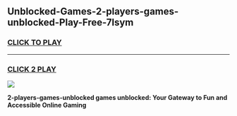 
## Unblocked-Games-2-players-games-unblocked-Play-Free-7lsym
<h3>
<a href="https://premium76.site?title=2-players-games-unblocked&ref=10A">CLICK TO PLAY</a></h3>
<hr>

<h3>
<a href="https://premium76.site?title=2-players-games-unblocked&ref=10A">CLICK 2 PLAY</a>
  
</h3>

<a href="https://premium76.site?title=2-players-games-unblocked&ref=10A"><img src="https://clearcache.store/games.png"></a>


**2-players-games-unblocked games unblocked: Your Gateway to Fun and Accessible Online Gaming**

